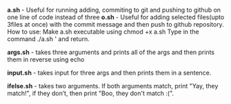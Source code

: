 **a.sh** - Useful for running adding, commiting to git and pushing to github on one line of code instead of three
**o.sh** - Useful for adding selected files(upto 3files at once) with the commit message and then push to github repository.
How to use: 
Make a.sh executable using chmod +x a.sh
Type in the command ./a.sh '<your commit message> and return.

**args.sh** - takes three arguments and prints all of the args and then prints them in reverse using echo

**input.sh** - takes input for three args and then prints them in a sentence.

**ifelse.sh** - takes two arguments. If both arguments match, print "Yay, they match!", if they don’t, then print "Boo, they don't match :(".


